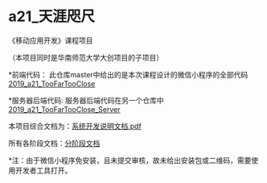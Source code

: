 a21_天涯咫尺
=======
《移动应用开发》课程项目

（本项目同时是华南师范大学大创项目的子项目）

*前端代码：
此仓库master中给出的是本次课程设计的微信小程序的全部代码[2019_a21_TooFarTooClose](https://github.com/android-app-development-course/2019_a21_TooFarTooClose)

*服务器后端代码:
服务器后端代码在另一个仓库中[2019_a21_TooFarTooClose_Server](https://github.com/android-app-development-course/2019_a21_TooFarTooClose_Server)<br>


本项目综合文档为：[系统开发说明文档.pdf](https://github.com/android-app-development-course/2019_a21_TooFarTooClose/blob/master/%E7%B3%BB%E7%BB%9F%E5%BC%80%E5%8F%91%E8%AF%B4%E6%98%8E%E6%96%87%E6%A1%A3.pdf)

所有各阶段文档：[分阶段文档](https://github.com/android-app-development-course/2019_a21_TooFarTooClose/tree/master/%E5%88%86%E9%98%B6%E6%AE%B5%E6%96%87%E6%A1%A3)

*注：由于微信小程序免安装，且未提交审核，故未给出安装包或二维码，需要使用开发者工具打开。
